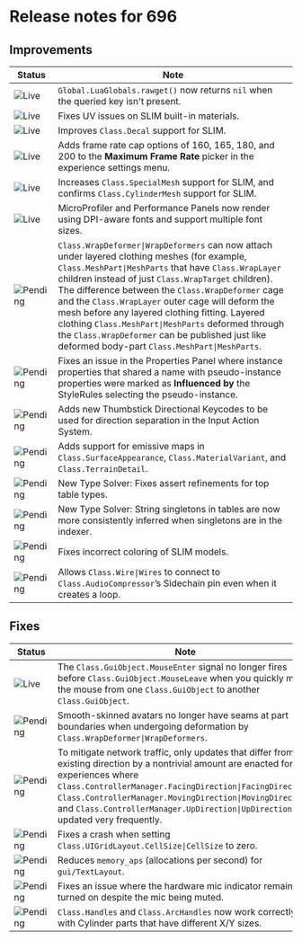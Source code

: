 # Release notes for 696

## Improvements

| Status | Note |
|--------|------|
| ![Live](https://img.shields.io/badge/Live-009E57?style=flat)  | `Global.LuaGlobals.rawget()` now returns `nil` when the queried key isn't present. |
| ![Live](https://img.shields.io/badge/Live-009E57?style=flat)  | Fixes UV issues on SLIM built-in materials. |
| ![Live](https://img.shields.io/badge/Live-009E57?style=flat)  | Improves `Class.Decal` support for SLIM. |
| ![Live](https://img.shields.io/badge/Live-009E57?style=flat)  | Adds frame rate cap options of 160, 165, 180, and 200 to the **Maximum Frame Rate** picker in the experience settings menu. |
| ![Live](https://img.shields.io/badge/Live-009E57?style=flat)  | Increases `Class.SpecialMesh` support for SLIM, and confirms `Class.CylinderMesh` support for SLIM. |
| ![Live](https://img.shields.io/badge/Live-009E57?style=flat)  | MicroProfiler and Performance Panels now render using DPI-aware fonts and support multiple font sizes. |
| ![Pending](https://img.shields.io/badge/Pending-DEA517?style=flat)  | `Class.WrapDeformer\|WrapDeformers` can now attach under layered clothing meshes (for example, `Class.MeshPart\|MeshParts` that have `Class.WrapLayer` children instead of just `Class.WrapTarget` children). The difference between the `Class.WrapDeformer` cage and the `Class.WrapLayer` outer cage will deform the mesh before any layered clothing fitting. Layered clothing `Class.MeshPart\|MeshParts` deformed through the `Class.WrapDeformer` can be published just like deformed body-part `Class.MeshPart\|MeshParts`. |
| ![Pending](https://img.shields.io/badge/Pending-DEA517?style=flat)  | Fixes an issue in the Properties Panel where instance properties that shared a name with pseudo-instance properties were marked as **Influenced by** the StyleRules selecting the pseudo-instance. |
| ![Pending](https://img.shields.io/badge/Pending-DEA517?style=flat)  | Adds new Thumbstick Directional Keycodes to be used for direction separation in the Input Action System. |
| ![Pending](https://img.shields.io/badge/Pending-DEA517?style=flat)  | Adds support for emissive maps in `Class.SurfaceAppearance`, `Class.MaterialVariant`, and `Class.TerrainDetail`. |
| ![Pending](https://img.shields.io/badge/Pending-DEA517?style=flat)  | New Type Solver: Fixes assert refinements for top table types. |
| ![Pending](https://img.shields.io/badge/Pending-DEA517?style=flat)  | New Type Solver: String singletons in tables are now more consistently inferred when singletons are in the indexer. |
| ![Pending](https://img.shields.io/badge/Pending-DEA517?style=flat)  | Fixes incorrect coloring of SLIM models. |
| ![Pending](https://img.shields.io/badge/Pending-DEA517?style=flat)  | Allows `Class.Wire\|Wires` to connect to `Class.AudioCompressor`’s Sidechain pin even when it creates a loop. |
## Fixes

| Status | Note |
|--------|------|
| ![Live](https://img.shields.io/badge/Live-009E57?style=flat)  | The `Class.GuiObject.MouseEnter` signal no longer fires before `Class.GuiObject.MouseLeave` when you quickly move the mouse from one `Class.GuiObject` to another `Class.GuiObject`. |
| ![Pending](https://img.shields.io/badge/Pending-DEA517?style=flat)  | Smooth-skinned avatars no longer have seams at part boundaries when undergoing deformation by `Class.WrapDeformer\|WrapDeformers`. |
| ![Pending](https://img.shields.io/badge/Pending-DEA517?style=flat)  | To mitigate network traffic, only updates that differ from the existing direction by a nontrivial amount are enacted for experiences where `Class.ControllerManager.FacingDirection\|FacingDirection`, `Class.ControllerManager.MovingDirection\|MovingDirection`, and `Class.ControllerManager.UpDirection\|UpDirection` are updated very frequently. |
| ![Pending](https://img.shields.io/badge/Pending-DEA517?style=flat)  | Fixes a crash when setting `Class.UIGridLayout.CellSize\|CellSize` to zero. |
| ![Pending](https://img.shields.io/badge/Pending-DEA517?style=flat)  | Reduces `memory_aps` (allocations per second) for `gui/TextLayout`. |
| ![Pending](https://img.shields.io/badge/Pending-DEA517?style=flat)  | Fixes an issue where the hardware mic indicator remained turned on despite the mic being muted. |
| ![Pending](https://img.shields.io/badge/Pending-DEA517?style=flat)  | `Class.Handles` and `Class.ArcHandles` now work correctly with Cylinder parts that have different X/Y sizes. |
